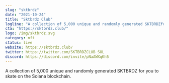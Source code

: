```yaml
---
slug: "sktbrdz"
date: "2021-10-24"
title: "Sktbrdz Club"
logline: "A collection of 5,000 unique and randomly generated SKTBRDZfor you to skate on the Solana blockchain"
cta: "https://sktbrdz.club/"
logo: /img/sktbrdz.svg
category: nft
status: live
website: https://sktbrdz.club/
twitter: https://twitter.com/SKTBRDZCLUB_SOL
discord: https://discord.com/invite/pNaAWXqKh5
---
```

 
A collection of 5,000 unique and randomly generated SKTBRDZ for you to skate on the Solana blockchain.
